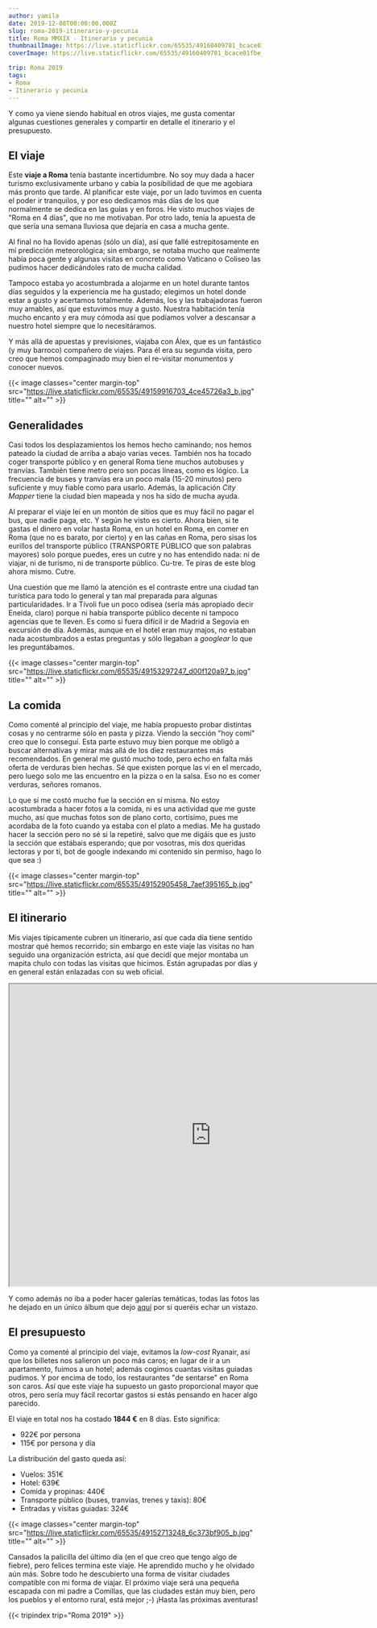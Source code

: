 ```yaml
---
author: yamila
date: 2019-12-08T00:00:00.000Z
slug: roma-2019-itinerario-y-pecunia
title: Roma MMXIX - Itinerario y pecunia
thumbnailImage: https://live.staticflickr.com/65535/49160409781_bcace01fbe_z.jpg
coverImage: https://live.staticflickr.com/65535/49160409781_bcace01fbe_b.jpg

trip: Roma 2019
tags:
- Roma
- Itinerario y pecunia
---
```


Y como ya viene siendo habitual en otros viajes, me gusta comentar algunas cuestiones generales y compartir en detalle el itinerario y el presupuesto.

<!--more-->

## El viaje

Este **viaje a Roma** tenía bastante incertidumbre. No soy muy dada a hacer turismo exclusivamente urbano y cabía la posibilidad de que me agobiara más pronto que tarde. Al planificar este viaje, por un lado tuvimos en cuenta el poder ir tranquilos, y por eso dedicamos más días de los que normalmente se dedica en las guías y en foros. He visto muchos viajes de "Roma en 4 días", que no me motivaban. Por otro lado, tenía la apuesta de que sería una semana lluviosa que dejaría en casa a mucha gente.

Al final no ha llovido apenas (sólo un día), así que fallé estrepitosamente en mi predicción meteorológica; sin embargo, se notaba mucho que realmente había poca gente y algunas visitas en concreto como Vaticano o Coliseo las pudimos hacer dedicándoles rato de mucha calidad.

Tampoco estaba yo acostumbrada a alojarme en un hotel durante tantos días seguidos y la experiencia me ha gustado; elegimos un hotel donde estar a gusto y acertamos totalmente. Además, los y las trabajadoras fueron muy amables, así que estuvimos muy a gusto. Nuestra habitación tenía mucho encanto y era muy cómoda así que podíamos volver a descansar a nuestro hotel siempre que lo necesitáramos.

Y más allá de apuestas y previsiones, viajaba con Álex, que es un fantástico (y muy barroco) compañero de viajes. Para él era su segunda visita, pero creo que hemos compaginado muy bien el re-visitar monumentos y conocer nuevos.

{{< image classes="center margin-top" src="https://live.staticflickr.com/65535/49159916703_4ce45726a3_b.jpg" title="" alt="" >}}

## Generalidades

Casi todos los desplazamientos los hemos hecho caminando; nos hemos pateado la ciudad de arriba a abajo varias veces. También nos ha tocado coger transporte público y en general Roma tiene muchos autobuses y tranvías. También tiene metro pero son pocas líneas, como es lógico. La frecuencia de buses y tranvías era un poco mala (15-20 minutos) pero suficiente y muy fiable como para usarlo. Además, la aplicación *City Mapper* tiene la ciudad bien mapeada y nos ha sido de mucha ayuda.

Al preparar el viaje leí en un montón de sitios que es muy fácil no pagar el bus, que nadie paga, etc. Y según he visto es cierto. Ahora bien, si te gastas el dinero en volar hasta Roma, en un hotel en Roma, en comer en Roma (que no es barato, por cierto) y en las cañas en Roma, pero sisas los eurillos del transporte público (TRANSPORTE PÚBLICO que son palabras mayores) solo porque puedes, eres un cutre y no has entendido nada: ni de viajar, ni de turismo, ni de transporte público. Cu-tre. Te piras de este blog ahora mismo. Cutre.

Una cuestión que me llamó la atención es el contraste entre una ciudad tan turística para todo lo general y tan mal preparada para algunas particularidades. Ir a Tívoli fue un poco odisea (sería más apropiado decir Eneida, claro) porque ni había transporte público decente ni tampoco agencias que te lleven. Es como si fuera difícil ir de Madrid a Segovia en excursión de día. Además, aunque en el hotel eran muy majos, no estaban nada acostumbrados a estas preguntas y sólo llegaban a *googlear* lo que les preguntábamos.

{{< image classes="center margin-top" src="https://live.staticflickr.com/65535/49153297247_d00f120a97_b.jpg" title="" alt="" >}}

## La comida

Como comenté al principio del viaje, me había propuesto probar distintas cosas y no centrarme sólo en pasta y pizza. Viendo la sección "hoy comí" creo que lo conseguí. Esta parte estuvo muy bien porque me obligó a buscar alternativas y mirar más allá de los diez restaurantes más recomendados. En general me gustó mucho todo, pero echo en falta más oferta de verduras bien hechas. Sé que existen porque las vi en el mercado, pero luego solo me las encuentro en la pizza o en la salsa. Eso no es comer verduras, señores romanos.

Lo que sí me costó mucho fue la sección en sí misma. No estoy acostumbrada a hacer fotos a la comida, ni es una actividad que me guste mucho, así que muchas fotos son de plano corto, cortísimo, pues me acordaba de la foto cuando ya estaba con el plato a medias. Me ha gustado hacer la sección pero no sé si la repetiré, salvo que me digáis que es justo la sección que estábais esperando; que por vosotras, mis dos queridas lectoras y por ti, bot de google indexando mi contenido sin permiso, hago lo que sea :)

{{< image classes="center margin-top" src="https://live.staticflickr.com/65535/49152905458_7aef395165_b.jpg" title="" alt="" >}}

## El itinerario

Mis viajes típicamente cubren un itinerario, así que cada día tiene sentido mostrar qué hemos recorrido; sin embargo en este viaje las visitas no han seguido una organización estricta, así que decidí que mejor montaba un mapita chulo con todas las visitas que hicimos. Están agrupadas por días y en general están enlazadas con su web oficial.

<iframe src="https://www.google.com/maps/d/u/0/embed?mid=1LI4beo3DFErD2CVSSahKOthaPtJhLnZx" width="800" height="600"></iframe>

Y como además no iba a poder hacer galerías temáticas, todas las fotos las he dejado en un único álbum que dejo <a href="https://www.flickr.com/photos/yamila_moreno/albums/72157712017457927" target="_blank">aquí</a> por si queréis echar un vistazo.

## El presupuesto

Como ya comenté al principio del viaje, evitamos la *low-cost* Ryanair, así que los billetes nos salieron un poco más caros; en lugar de ir a un apartamento, fuimos a un hotel; además cogimos cuantas visitas guiadas pudimos. Y por encima de todo, los restaurantes "de sentarse" en Roma son caros. Así que este viaje ha supuesto un gasto proporcional mayor que otros, pero sería muy fácil recortar gastos si estás pensando en hacer algo parecido.

El viaje en total nos ha costado **1844 €** en 8 días. Esto significa:

* 922€ por persona
* 115€ por persona y día

La distribución del gasto queda así:

* Vuelos: 351€
* Hotel: 639€
* Comida y propinas: 440€
* Transporte público (buses, tranvías, trenes y taxis): 80€
* Entradas y visitas guiadas: 324€

{{< image classes="center margin-top" src="https://live.staticflickr.com/65535/49152713248_6c373bf905_b.jpg" title="" alt="" >}}

Cansados la palicilla del último día (en el que creo que tengo algo de fiebre), pero felices termina este viaje. He aprendido mucho y he olvidado aún más. Sobre todo he descubierto una forma de visitar ciudades compatible con mi forma de viajar. El próximo viaje será una pequeña escapada con mi padre a Comillas, que las ciudades están muy bien, pero los pueblos y el entorno rural, está mejor ;-) ¡Hasta las próximas aventuras!

{{< tripindex trip="Roma 2019" >}}
